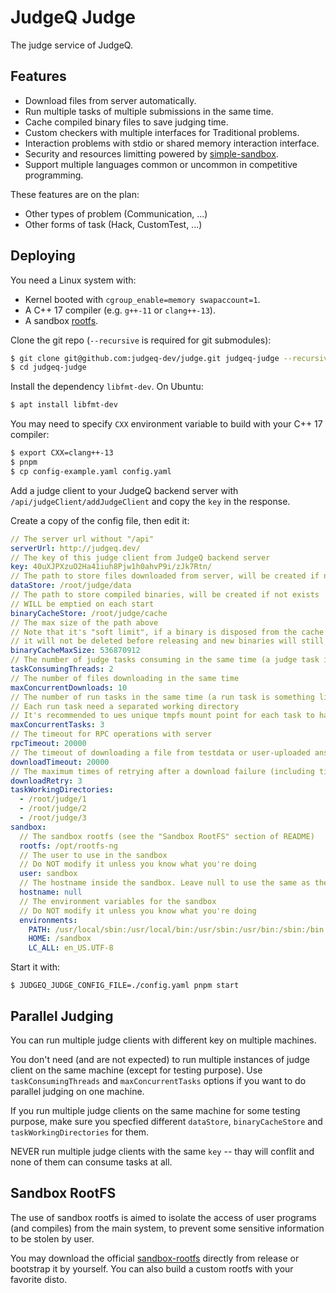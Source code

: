 # JudgeQ Judge

The judge service of JudgeQ.

## Features

* Download files from server automatically.
* Run multiple tasks of multiple submissions in the same time.
* Cache compiled binary files to save judging time.
* Custom checkers with multiple interfaces for Traditional problems.
* Interaction problems with stdio or shared memory interaction interface.
* Security and resources limitting powered by [simple-sandbox](https://github.com/judgeq-dev/simple-sandbox).
* Support multiple languages common or uncommon in competitive programming.

These features are on the plan:

* Other types of problem (Communication, ...)
* Other forms of task (Hack, CustomTest, ...)

## Deploying

You need a Linux system with:

* Kernel booted with `cgroup_enable=memory swapaccount=1`.
* A C++ 17 compiler (e.g. `g++-11` or `clang++-13`).
* A sandbox [rootfs](#Sandbox-Rootfs).

Clone the git repo (`--recursive` is required for git submodules):

```bash
$ git clone git@github.com:judgeq-dev/judge.git judgeq-judge --recursive
$ cd judgeq-judge
```

Install the dependency `libfmt-dev`. On Ubuntu:

```bash
$ apt install libfmt-dev
```

You may need to specify `CXX` environment variable to build with your C++ 17 compiler:

```bash
$ export CXX=clang++-13
$ pnpm
$ cp config-example.yaml config.yaml
```

Add a judge client to your JudgeQ backend server with `/api/judgeClient/addJudgeClient` and copy the `key` in the response.

Create a copy of the config file, then edit it:

```yaml
// The server url without "/api"
serverUrl: http://judgeq.dev/
// The key of this judge client from JudgeQ backend server
key: 40uXJPXzuO2Ha41iuh8Pjw1h0ahvP9i/zJk7Rtn/
// The path to store files downloaded from server, will be created if not exists
dataStore: /root/judge/data
// The path to store compiled binaries, will be created if not exists
// WILL be emptied on each start
binaryCacheStore: /root/judge/cache
// The max size of the path above
// Note that it's "soft limit", if a binary is disposed from the cache but currently using
// it will not be deleted before releasing and new binaries will still added
binaryCacheMaxSize: 536870912
// The number of judge tasks consuming in the same time (a judge task is something like a submission)
taskConsumingThreads: 2
// The number of files downloading in the same time
maxConcurrentDownloads: 10
// The number of run tasks in the same time (a run task is something like compiling code or running a testcase)
// Each run task need a separated working directory
// It's recommended to ues unique tmpfs mount point for each task to have better output size limiting and performance
maxConcurrentTasks: 3
// The timeout for RPC operations with server
rpcTimeout: 20000
// The timeout of downloading a file from testdata or user-uploaded answer
downloadTimeout: 20000
// The maximum times of retrying after a download failure (including timeout)
downloadRetry: 3
taskWorkingDirectories:
  - /root/judge/1
  - /root/judge/2
  - /root/judge/3
sandbox:
  // The sandbox rootfs (see the "Sandbox RootFS" section of README)
  rootfs: /opt/rootfs-ng
  // The user to use in the sandbox
  // Do NOT modify it unless you know what you're doing
  user: sandbox
  // The hostname inside the sandbox. Leave null to use the same as the outside hostname
  hostname: null
  // The environment variables for the sandbox
  // Do NOT modify it unless you know what you're doing
  environments:
    PATH: /usr/local/sbin:/usr/local/bin:/usr/sbin:/usr/bin:/sbin:/bin
    HOME: /sandbox
    LC_ALL: en_US.UTF-8
```

Start it with:

```
$ JUDGEQ_JUDGE_CONFIG_FILE=./config.yaml pnpm start
```

## Parallel Judging

You can run multiple judge clients with different key on multiple machines.

You don't need (and are not expected) to run multiple instances of judge client on the same machine (except for testing purpose). Use `taskConsumingThreads` and `maxConcurrentTasks` options if you want to do parallel judging on one machine.

If you run multiple judge clients on the same machine for some testing purpose, make sure you specfied different `dataStore`, `binaryCacheStore` and `taskWorkingDirectories` for them.

NEVER run multiple judge clients with the same `key` -- thay will conflit and none of them can consume tasks at all.

## Sandbox RootFS

The use of sandbox rootfs is aimed to isolate the access of user programs (and compiles) from the main system, to prevent some sensitive information to be stolen by user.

You may download the official [sandbox-rootfs](https://github.com/judgeq-dev/sandbox-rootfs) directly from release or bootstrap it by yourself. You can also build a custom rootfs with your favorite disto.
